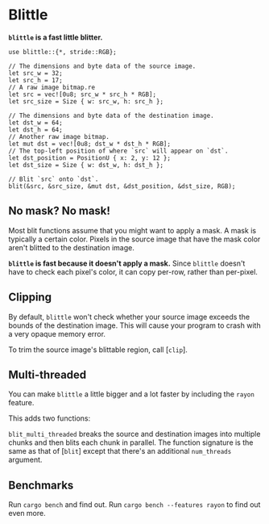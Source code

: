 # Blittle

**`blittle` is a fast little blitter.**

```
use blittle::{*, stride::RGB};

// The dimensions and byte data of the source image.
let src_w = 32;
let src_h = 17;
// A raw image bitmap.re
let src = vec![0u8; src_w * src_h * RGB];
let src_size = Size { w: src_w, h: src_h };

// The dimensions and byte data of the destination image.
let dst_w = 64;
let dst_h = 64;
// Another raw image bitmap.
let mut dst = vec![0u8; dst_w * dst_h * RGB];
// The top-left position of where `src` will appear on `dst`.
let dst_position = PositionU { x: 2, y: 12 };
let dst_size = Size { w: dst_w, h: dst_h };

// Blit `src` onto `dst`.
blit(&src, &src_size, &mut dst, &dst_position, &dst_size, RGB);
```

## No mask? No mask!

Most blit functions assume that you might want to apply a mask.
A mask is typically a certain color.
Pixels in the source image that have the mask color aren't blitted to the destination image.

**`blittle` is fast because it doesn't apply a mask.**
Since `blittle` doesn't have to check each pixel's color, it can copy per-row, rather than per-pixel.

## Clipping

By default, `blittle` won't check whether your source image exceeds the bounds of the
destination image. This will cause your program to crash with a very opaque memory error.

To trim the source image's blittable region, call [`clip`].

## Multi-threaded

You can make `blittle` a little bigger and a lot faster by including the `rayon` feature.

This adds two functions:

`blit_multi_threaded` breaks the source and destination images into multiple chunks and then blits each chunk in parallel. The function signature is the same as that of [`blit`] except that there's an additional `num_threads` argument.

## Benchmarks

Run `cargo bench` and find out. Run `cargo bench --features rayon` to find out even more.
